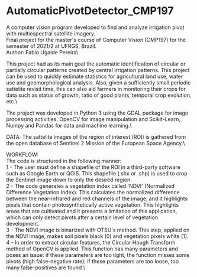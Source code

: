 # AutomaticPivotDetector_CMP197
A computer vision program developed to find and analyze irrigation pivot with multiespectral satellite imagery.\
Final project for the master's course of Computer Vision (CMP197) for the semester of 2021/2 at UFRGS, Brazil.\
Author: Fabio Ugalde Pereira\\

This project had as its main goal the automatic identification of circular or partially circular patterns created by central irrigation patterns. This project can be used to quickly estimate statistics for agricultural land use, water use and geomorphological analysis. Also, given a sufficiently small periodic sattelite revisit time, this can also aid farmers in monitoring their crops for data such as status of growth, ratio of good plants, temporal crop evolution, etc.\

The project was developed in Python 3 using the GDAL package for image processing activities, OpenCV for image manipulation and Scikit-Learn, Numpy and Pandas for data and machine learning.\\


DATA: The sattelite images of the region of interest (ROI) is gathered from the open database of Sentinel 2 Mission of the European Space Agency.\

WORKFLOW:\
The code is structured in the following manner:\
1 - The user must define a shapefile of the ROI in a third-party software such as Google Earth or QGIS. This shapefile (.shx or .shp) is used to crop the Sentinel image down to only the desired region.\
2 - The code generates a vegetation index called 'NDVI' (Normalized Difference Vegetation Index). This calculates the normalized difference between the near-infrared and red channels of the image, and it highlights pixels that contain photosynthetically active vegetation. This highlights areas that are cultivated and it presents a limitation of this application, which can only detect pivots after a certain level of vegetation development.\
3 - The NDVI image is binarized with OTSU's method. This step, applied on the NDVI image, makes soil pixels black (0) and vegetation pixels white (1).\
4 - In order to extract circular features, the Circular Hough Transform method of OpenCV is applied. This function has many parameters and poses an issue: if these parameters are too tight, the function misses some pivots (high false-negative rate); if these parameters are too loose, too many false-positives are found.\

